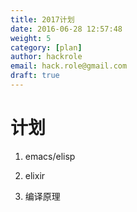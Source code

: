 ```yaml
---
title: 2017计划
date: 2016-06-28 12:57:48
weight: 5
category: [plan]
author: hackrole
email: hack.role@gmail.com
draft: true
---
```



# 计划


1) emacs/elisp

2) elixir

3) 编译原理
